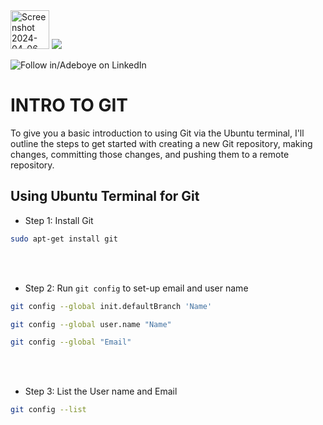 <img width="62" alt="Screenshot 2024-04-06 022623" src="https://github.com/fadarboye/Intro-To-Git/assets/130584349/4878512e-0d52-4bc9-ade5-ec2700a59a6c">
<a href="https://www.linkedin.com/in/adeboye-famurewa-700b9426/"><img src="https://img.shields.io/badge/LinkedIn-0077B5?style=for-the-badge&logo=linkedin&logoColor=white"></a> 

![](https://img.shields.io/badge/Follow%20%ad-1.4k-blue?logo=linkedin&style=social "Follow in/Adeboye on LinkedIn") 


# INTRO TO GIT


To give you a basic introduction to using Git via the Ubuntu terminal, I'll outline the steps to get started with creating a new Git repository, making changes, committing those changes, and pushing them to a remote repository.



## Using Ubuntu Terminal for Git

- Step 1: Install Git

```sh
sudo apt-get install git
```

<br/><br/>

- Step 2: Run `git config` to set-up email and user name

```sh
git config --global init.defaultBranch 'Name'
```
```sh
git config --global user.name "Name"
```
```sh
git config --global "Email"
```

<br/><br/>


- Step 3: List the User name and Email

```sh
git config --list
```
